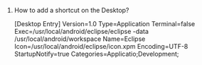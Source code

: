 1. How to add a shortcut on the Desktop?

    [Desktop Entry]
    Version=1.0
    Type=Application
    Terminal=false
    Exec=/usr/local/android/eclipse/eclipse -data /usr/local/android/workspace
    Name=Eclipse
    Icon=/usr/local/android/eclipse/icon.xpm
    Encoding=UTF-8
    StartupNotify=true
    Categories=Applicatio;Development;

